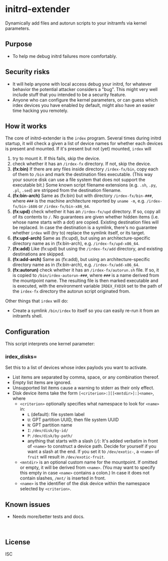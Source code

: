 ﻿
<!--#echo json="package.json" key="name" underline="=" -->
initrd-extender
===============
<!--/#echo -->

<!--#echo json="package.json" key="description" -->
Dynamically add files and autorun scripts to your initramfs via kernel
parameters.
<!--/#echo -->


Purpose
-------

* To help me debug initrd failures more comfortably.



Security risks
--------------

* It will help anyone with local access debug your initrd, for whatever
  behavior the potential attacker considers a "bug". This might very well
  include stuff that you intended to be a security feature.
* Anyone who can configure the kernel parameters, or can guess which
  irdex devices you have enabled by default, might also have an easier
  time hacking you remotely.



How it works
------------

The core of initrd-extender is the `irdex` program.
Several times during initrd startup, it will check a given a list of
device names for whether each devices is present and mounted.
If it's present but not (yet) mounted, `irdex` will

1.  try to mount it. If this fails, skip the device.
1.  check whether it has an `/irdex-fx` directory. If not, skip the device.
1.  __(fx:bin)__
    If there are any files inside directory `/irdex-fx/bin`,
    copy each of them to `/bin` and mark the destination files executable.
    (This way your source disk can use a file system that does not support
    the executable bit.)
    Some known script filename extensions (e.g. `.sh`, `.py`, `.pl`, `.sed`)
    are stripped from the destination filename.
1.  __(fx:bin-arch)__ Same as (fx:bin) but with directory
    `/irdex-fx/bin-###`, where `###` is the machine architecture reported
    by `uname -m`, e.g. `/irdex-fx/bin-i686` or `/irdex-fx/bin-x86_64`.
1.  __(fx:upd)__
    check whether it has an `/irdex-fx/upd` directory.
    If so, copy all of its contents to `/`.
    No guarantees are given whether hidden items (i.e. whose name starts with
    a dot) are copied.
    Existing destination files will be replaced.
    In case the destination is a symlink, there's no guarantee whether
    `irdex` will (try to) replace the symlink itself, or its target.
1.  __(fx:upd-arch)__ Same as (fx:upd), but using an architecture-specific
    directory name as in (fx:bin-arch), e.g. `/irdex-fx/upd-x86_64`.
1.  __(fx:add)__
    Like (fx:upd) but using the `/irdex-fx/add` directory,
    and existing destinations are skipped.
1.  __(fx:add-arch)__ Same as (fx:add), but using an architecture-specific
    directory name as in (fx:bin-arch), e.g. `/irdex-fx/add-x86_64`.
1.  __(fx:autorun)__
    check whether it has an `/irdex-fx/autorun.sh` file.
    If so, it is copied to `/bin/irdex-autorun-###`, where `###` is a name
    derived from the mountpoint name.
    The resulting file is then marked executable and is executed,
    with the environment variable `IRDEX_FXDIR` set to the path of the
    `irdex-fx` directory the autorun script originated from.


Other things that `irdex` will do:

* Create a symlink `/bin/irdex` to itself so you can easily re-run it
  from an initramfs shell.




Configuration
-------------

This script interprets one kernel parameter:

### irdex_disks=

Set this to a list of devices whose irdex paylods you want to activate.

* List items are separated by comma, space, or any combination thereof.
* Empty list items are ignored.
* Unsupported list items cause a warning to stderr as their only effect.
* Disk device items take the form `[<criterion>:][[<mntdir>]:]<name>`, where
  * `<criterion>` optionally specifies what namespace to look for `<name>` in:
    * `L` (default): file system label
    * `U`: GPT partition UUID, then file system UUID
    * `N`: GPT partition name
    * `I`: `/dev/disk/by-id/`
    * `P`: `/dev/disk/by-path/`
    * anything that starts with a slash (`/`):
      It's added verbatim in front of `<name>` to construct a device path.
      Decide for yourself if you want a slash at the end.
      If you set it to `/dev/exotic-`, a `<name>` of `fruit` will result in
      `/dev/exotic-fruit`.
  * `<mntdir>` is an optional custom name for the mountpoint.
    If omitted or empty, it will be derived from `<name>`.
    (You may want to specify this empty in case `<name>` contains a colon.)
    In case it does not contain slashes, `/mnt/` is inserted in front.
  * `<name>` is the identifier of the disk device within the namespace
    selected by `<criterion>`.




<!--#toc stop="scan" -->



Known issues
------------

* Needs more/better tests and docs.




&nbsp;


License
-------
<!--#echo json="package.json" key=".license" -->
ISC
<!--/#echo -->
